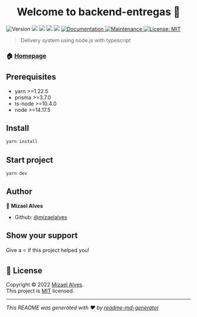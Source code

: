 <h1 align="center">Welcome to backend-entregas 👋</h1>
<p>
  <img alt="Version" src="https://img.shields.io/badge/version-1.0.0-blue.svg?cacheSeconds=2592000" />
  <img src="https://img.shields.io/badge/yarn-%3E%3D1.22.5-blue.svg" />
  <img src="https://img.shields.io/badge/prisma-%3E%3D3.7.0-blue.svg" />
  <img src="https://img.shields.io/badge/ts-node-%3E%3D10.4.0-blue.svg" />
  <img src="https://img.shields.io/badge/node-%3E%3D14.17.5-blue.svg" />
  <a href="https://github.com/mizaelalves/backend-delivery#readme" target="_blank">
    <img alt="Documentation" src="https://img.shields.io/badge/documentation-yes-brightgreen.svg" />
  </a>
  <a href="https://github.com/mizaelalves/backend-delivery/graphs/commit-activity" target="_blank">
    <img alt="Maintenance" src="https://img.shields.io/badge/Maintained%3F-yes-green.svg" />
  </a>
  <a href="https://github.com/mizaelalves/backend-delivery/blob/master/LICENSE" target="_blank">
    <img alt="License: MIT" src="https://img.shields.io/github/license/mizaelalves/backend-entregas" />
  </a>
</p>

> Delivery system using node.js with typescript

### 🏠 [Homepage](https://github.com/mizaelalves/backend-delivery)

## Prerequisites

- yarn >=1.22.5
- prisma >=3.7.0
- ts-node >=10.4.0
- node >=14.17.5

## Install

```sh
yarn install
```

## Start project
```sh
yarn dev
```

## Author

👤 **Mizael Alves**

* Github: [@mizaelalves](https://github.com/mizaelalves)

## Show your support

Give a ⭐️ if this project helped you!

## 📝 License

Copyright © 2022 [Mizael Alves](https://github.com/mizaelalves).<br />
This project is [MIT](https://github.com/mizaelalves/backend-delivery/blob/master/LICENSE) licensed.

***
_This README was generated with ❤️ by [readme-md-generator](https://github.com/kefranabg/readme-md-generator)_